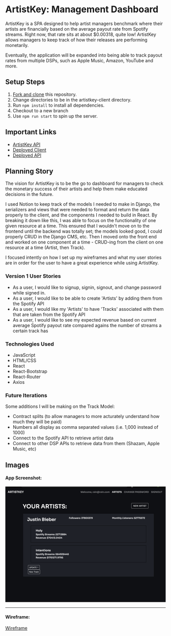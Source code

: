 # ArtistKey: Management Dashboard

ArtistKey is a SPA designed to help artist managers benchmark where their artists are financially based on the average payout rate from Spotify streams. Right now, that rate sits at about $0.00318, quite low! ArtistKey allows managers to keep track of how their releases are performing monetarily.

Eventually, the application will be expanded into being able to track payout rates from multiple DSPs, such as Apple Music, Amazon, YouTube and more.

## Setup Steps

1. [Fork and clone](https://git.generalassemb.ly/ga-wdi-boston/meta/wiki/ForkAndClone) this repository.
2. Change directories to be in the artistkey-client directory.
3. Run `npm install` to install all dependencies.
4. Checkout to a new branch
5. Use `npm run start` to spin up the server.

## Important Links

- [ArtistKey API](https://github.com/rainswerld/artistkey-api)
- [Deployed Client](https://rainswerld.github.io/artistkey-client/#/)
- [Deployed API](https://git.heroku.com/artistkey-api.git)

## Planning Story

The vision for ArtistKey is to be the go to dashboard for managers to check the monetary success of their artists and help them make educated decisions in the future.

I used Notion to keep track of the models I needed to make in Django, the serializers and views that were needed to format and return the data properly to the client, and the components I needed to build in React. By breaking it down like this, I was able to focus on the functionality of one given resource at a time. This ensured that I wouldn't move on to the frontend until the backend was totally set; the models looked good, I could properly CRUD in the Django CMS, etc. Then I moved onto the front end and worked on one component at a time - CRUD-ing from the client on one resource at a time (Artist, then Track).

I focused intently on how I set up my wireframes and what my user stories are in order for the user to have a great experience while using ArtistKey.

### Version 1 User Stories

- As a user, I would like to signup, signin, signout, and change password while signed in.
- As a user, I would like to be able to create 'Artists' by adding them from the Spotify API
- As a user, I would like my 'Artists' to have 'Tracks' associated with them that are taken from the Spotify API
- As a user, I would like to see my expected revenue based on current average Spotify payout rate compared agains the number of streams a certain track has

### Technologies Used

- JavaScript
- HTML/CSS
- React
- React-Bootstrap
- React-Router
- Axios

### Future Iterations

Some additions I will be making on the Track Model:
- Contract splits (to allow managers to more acturately understand how much they will be paid)
- Numbers all display as comma separated values (i.e. 1,000 instead of 1000)
- Connect to the Spotify API to retrieve artist data
- Connect to other DSP APIs to retrieve data from them (Shazam, Apple Music, etc)

## Images

#### App Screenshot:
![screenshot](public/artistkey_pic.png)

---

#### Wireframe:
[Wireframe](https://miro.com/app/board/o9J_klImQWM=/)
